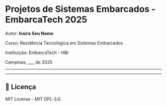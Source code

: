 
# Projetos de Sistemas Embarcados - EmbarcaTech 2025

Autor: **Insira Seu Nome**

Curso: Residência Tecnológica em Sistemas Embarcados

Instituição: EmbarcaTech - HBr

Campinas, ___ de 2025

---

<!-- INSIRA O CONTEÚDO DO SEU README AQUI! -->

---

## 📜 Licença
MIT License - MIT GPL-3.0.

